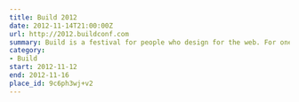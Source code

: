 ```yaml
---
title: Build 2012
date: 2012-11-14T21:00:00Z
url: http://2012.buildconf.com
summary: Build is a festival for people who design for the web. For one week in November, a community of smart, talented people come together to share ideas, tell stories, get their hands dirty, and drink a few beers.
category:
- Build
start: 2012-11-12
end: 2012-11-16
place_id: 9c6ph3wj+v2
---
```

